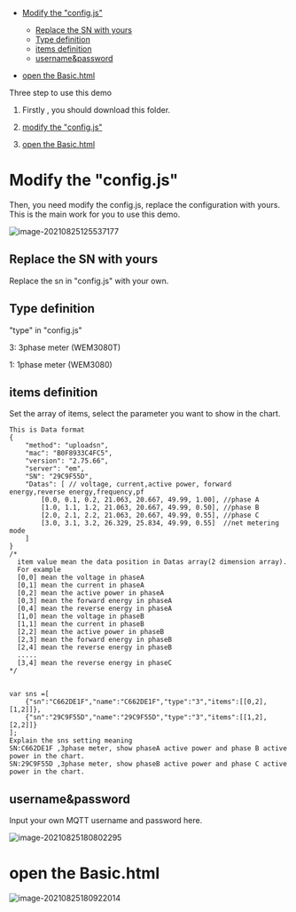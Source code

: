 * [Modify the "config\.js"](#modify-the-configjs)
  
  * [Replace the SN with yours](#replace-the-sn-with-yours)
  * [Type definition](#type-definition)
  * [items definition](#items-definition)
  * [username&amp;password](#usernamepassword)
  
* [open the Basic\.html](#open-the-basichtml)

  

Three step to use this demo

1. Firstly , you should download this folder. 

2. [modify the "config.js"](#modify-the-configjs)

3. [open the Basic\.html](#open-the-basichtml)

   

# Modify the "config.js"

Then, you need modify the config.js, replace the configuration with yours. This is the main work for you to use this demo. 

![image-20210825125537177](https://leweidoc.oss-cn-hangzhou.aliyuncs.com/lewei50/img/iammeter/tmpliu/tmpimage-20210825125537177.png)

## Replace the SN with yours

Replace the sn in "config.js" with your own. 

## Type definition

 "type" in "config.js"

3: 3phase meter (WEM3080T)

1: 1phase meter (WEM3080)

## items definition

Set the array of items, select the parameter you want to show in the chart.

```
This is Data format 
{
	"method": "uploadsn",
	"mac": "B0F8933C4FC5",
	"version": "2.75.66",
	"server": "em",
	"SN": "29C9F55D",
	"Datas": [ // voltage, current,active power, forward energy,reverse energy,frequency,pf
		[0.0, 0.1, 0.2, 21.063, 20.667, 49.99, 1.00], //phase A
		[1.0, 1.1, 1.2, 21.063, 20.667, 49.99, 0.50], //phase B
		[2.0, 2.1, 2.2, 21.063, 20.667, 49.99, 0.55], //phase C
		[3.0, 3.1, 3.2, 26.329, 25.834, 49.99, 0.55]  //net metering mode
	]
}
/*  
  item value mean the data position in Datas array(2 dimension array).
  For example
  [0,0] mean the voltage in phaseA
  [0,1] mean the current in phaseA
  [0,2] mean the active power in phaseA
  [0,3] mean the forward energy in phaseA
  [0,4] mean the reverse energy in phaseA
  [1,0] mean the voltage in phaseB
  [1,1] mean the current in phaseB
  [2,2] mean the active power in phaseB
  [2,3] mean the forward energy in phaseB
  [2,4] mean the reverse energy in phaseB
  .....
  [3,4] mean the reverse energy in phaseC
*/


var sns =[
    {"sn":"C662DE1F","name":"C662DE1F","type":"3","items":[[0,2],[1,2]]},
    {"sn":"29C9F55D","name":"29C9F55D","type":"3","items":[[1,2],[2,2]]}
];
Explain the sns setting meaning
SN:C662DE1F ,3phase meter, show phaseA active power and phase B active power in the chart.
SN:29C9F55D ,3phase meter, show phaseB active power and phase C active power in the chart.

```



## username&password

Input your own MQTT username and password here.

![image-20210825180802295](https://leweidoc.oss-cn-hangzhou.aliyuncs.com/lewei50/img/iammeter/tmpliu/tmpimage-20210825180802295.png)



# open the Basic.html

![image-20210825180922014](https://leweidoc.oss-cn-hangzhou.aliyuncs.com/lewei50/img/iammeter/tmpliu/tmpimage-20210825180922014.png)









